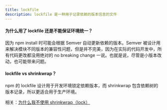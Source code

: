```yaml
---
title: lockfile
description: lockfile 是一种用于记录依赖的版本信息的文件
---
```


#### 为什么用了 lockfile 还是不能保证环境统一？

因为 npm install 时可能会根据 Semver 自动更新依赖的版本。Semver 被设计用来解决模块不同版本的兼容性问题，但是并不完美，因为在实际的代码开发中，所有代码更改都没用绝对的 no breaking change 一说。也就是说，尽管是小版本改动，也可能带来问题。

#### lockfile vs shrinkwrap？

npm 的 lockfile 设计用于开发环境锁定依赖版本，而 shrinkwrap 包含依赖树的版本记录，所以更适合用于生产环境。

相关：[为什么我不使用 shrinkwrap（lock）](https://zhuanlan.zhihu.com/p/22934066)
